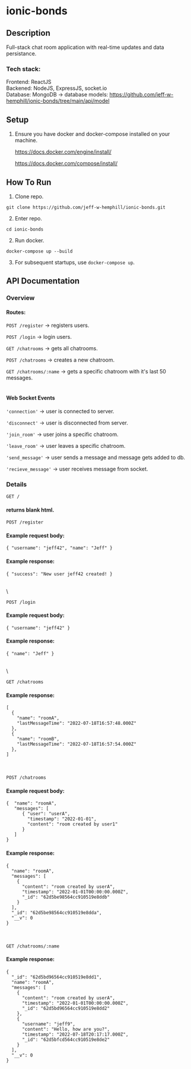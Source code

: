 # ionic-bonds

## Description
Full-stack chat room application with real-time updates and data persistance.  
### Tech stack:  
Frontend: ReactJS  
Backened: NodeJS, ExpressJS, socket.io  
Database: MongoDB -> database models: https://github.com/jeff-w-hemphill/ionic-bonds/tree/main/api/model

## Setup
1. Ensure you have docker and docker-compose installed on your machine.  
  
    https://docs.docker.com/engine/install/
  
    https://docs.docker.com/compose/install/

## How To Run
1. Clone repo.

```
git clone https://github.com/jeff-w-hemphill/ionic-bonds.git
```
2. Enter repo. 

```
cd ionic-bonds
```

2. Run docker.

```
docker-compose up --build
``` 

3. For subsequent startups, use ```docker-compose up```.

## API Documentation

### Overview
#### Routes:
```POST /register``` -> registers users. 

```POST /login``` -> login users.  

```GET /chatrooms``` -> gets all chatrooms.

```POST /chatrooms``` -> creates a new chatroom.  

```GET /chatrooms/:name``` -> gets a specific chatroom with it's last 50 messages.  
<br>

#### Web Socket Events 
```'connection'``` -> user is connected to server.

```'disconnect'``` -> user is disconnected from server.

```'join_room'``` -> user joins a specific chatroom.

```'leave_room'``` -> user leaves a specific chatroom.

```'send_message'``` -> user sends a message and message gets added to db.  

```'recieve_message'``` -> user receives message from socket.  

### Details 

```GET /```
#### returns blank html. 

```POST /register```
#### Example request body:  
```
{ "username": "jeff42", "name": "Jeff" }
```
#### Example response:   
```
{ "success": "New user jeff42 created! }
```
\
\

```POST /login```
#### Example request body:  
```
{ "username": "jeff42" }
```
#### Example response:   
```
{ "name": "Jeff" }
```
\
\

```GET /chatrooms```
#### Example response:
```
[
  {
    "name": "roomA",
    "lastMessageTime": "2022-07-18T16:57:48.000Z"
  },
  {
    "name": "roomB",
    "lastMessageTime": "2022-07-18T16:57:54.000Z"
  },
]
```
\
\
```POST /chatrooms```
#### Example request body:  
```
{  "name": "roomA",
   "messages": [
      { "user": "userA",
        "timestamp": "2022-01-01",
        "content": "room created by user1"
      }
   ]   
}
```
#### Example response:   
```
{
  "name": "roomA",
  "messages": [
    {
      "content": "room created by userA",
      "timestamp": "2022-01-01T00:00:00.000Z",
      "_id": "62d5be98564cc910519e8ddb"
    }
  ],
  "_id": "62d5be98564cc910519e8dda",
  "__v": 0
}
```
\
\
```GET /chatrooms/:name```
#### Example response:  
```
{
  "_id": "62d5bd96564cc910519e8dd1",
  "name": "roomA",
  "messages": [
    {
      "content": "room created by userA",
      "timestamp": "2022-01-01T00:00:00.000Z",
      "_id": "62d5bd96564cc910519e8dd2"
    },
    {
      "username": "jeff9",
      "content": "Hello, how are you?",
      "timestamp": "2022-07-18T20:17:17.000Z",
      "_id": "62d5bfcd564cc910519e8de2"
    }
  ],
  "__v": 0
}
```
